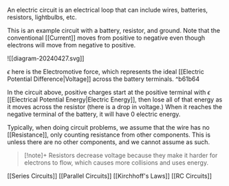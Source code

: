 An electric circuit is an electrical loop that can include wires, batteries, resistors, lightbulbs, etc.

This is an example circuit with a battery, resistor, and ground. Note that the conventional [[Current]] moves from positive to negative even though electrons will move from negative to positive.

![[diagram-20240427.svg]]

$\epsilon$ here is the Electromotive force, which represents the ideal [[Electric Potential Difference|Voltage]] across the battery terminals. ^b61b64

In the circuit above, positive charges start at the positive terminal with $\epsilon$ [[Electrical Potential Energy|Electric Energy]], then lose all of that energy as it moves across the resistor (there is a drop in voltage.) When it reaches the negative terminal of the battery, it will have 0 electric energy.

Typically, when doing circuit problems, we assume that the wire has no [[Resistance]], only counting resistance from other components. This is unless there are no other components, and we cannot assume as such.


> [!note]+
> Resistors decrease voltage because they make it harder for electrons to flow, which causes more collisions and uses energy.


[[Series Circuits]]
[[Parallel Circuits]]
[[Kirchhoff's Laws]]
[[RC Circuits]]